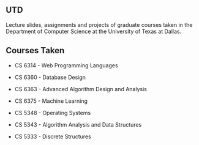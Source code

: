 ## UTD
Lecture slides, assignments and projects of graduate courses taken in the Department of Computer Science at the University of Texas at Dallas.


## Courses Taken

* CS 6314 - Web Programming Languages

* CS 6360 - Database Design

* CS 6363 - Advanced Algorithm Design and Analysis

* CS 6375 - Machine Learning

* CS 5348 - Operating Systems

* CS 5343 - Algorithm Analysis and Data Structures

* CS 5333 - Discrete Structures

